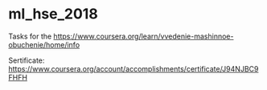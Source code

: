 # ml_hse_2018
Tasks for the https://www.coursera.org/learn/vvedenie-mashinnoe-obuchenie/home/info

Sertificate:
https://www.coursera.org/account/accomplishments/certificate/J94NJBC9FHFH
